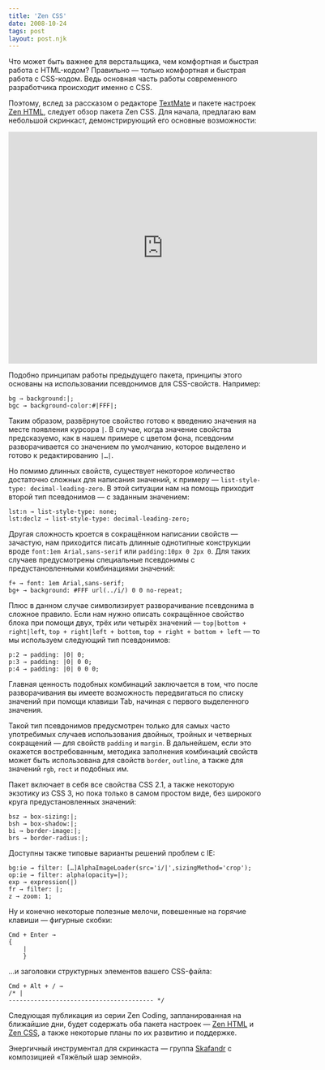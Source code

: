 ```yaml
---
title: 'Zen CSS'
date: 2008-10-24
tags: post
layout: post.njk
---
```


Что может быть важнее для верстальщика, чем комфортная и быстрая работа с HTML-кодом? Правильно — только комфортная и быстрая работа с CSS-кодом. Ведь основная часть работы современного разработчика происходит именно с CSS.

Поэтому, вслед за рассказом о редакторе [TextMate](http://macromates.com/) и пакете настроек [Zen HTML](/2008/08/zen-html/), следует обзор пакета Zen CSS. Для начала, предлагаю вам небольшой скринкаст, демонстрирующий его основные возможности:

<iframe src="https://player.vimeo.com/video/17588946?title=0&amp;byline=0&amp;portrait=0&amp;color=188418" width="609" height="457" frameborder="0" class="video-player"></iframe>

Подобно принципам работы предыдущего пакета, принципы этого основаны на использовании псевдонимов для CSS-свойств. Например:

    bg → background:|;
    bgc → background-color:#|FFF|;

Таким образом, развёрнутое свойство готово к введению значения на месте появления курсора `|`. В случае, когда значение свойства предсказуемо, как в нашем примере с цветом фона, псевдоним разворачивается со значением по умолчанию, которое выделено и готово к редактированию `|…|`.

Но помимо длинных свойств, существует некоторое количество достаточно сложных для написания значений, к примеру — `list-style-type: decimal-leading-zero`. В этой ситуации нам на помощь приходит второй тип псевдонимов — с заданным значением:

    lst:n → list-style-type: none;
    lst:declz → list-style-type: decimal-leading-zero;

Другая сложность кроется в сокращённом написании свойств — зачастую, нам приходится писать длинные однотипные конструкции вроде `font:1em Arial,sans-serif` или `padding:10px 0 2px 0`. Для таких случаев предусмотрены специальные псевдонимы с предустановленными комбинациями значений:

    f+ → font: 1em Arial,sans-serif;
    bg+ → background: #FFF url(../i/) 0 0 no-repeat;

Плюс в данном случае символизирует разворачивание псевдонима в сложное правило. Если нам нужно описать сокращённое свойство блока при помощи двух, трёх или четырёх значений — `top|bottom + right|left`, `top + right|left + bottom`, `top + right + bottom + left` — то мы используем следующий тип псевдонимов:

    p:2 → padding: |0| 0;
    p:3 → padding: |0| 0 0;
    p:4 → padding: |0| 0 0 0;

Главная ценность подобных комбинаций заключается в том, что после разворачивания вы имеете возможность передвигаться по списку значений при помощи клавиши Tab, начиная с первого выделенного значения.

Такой тип псевдонимов предусмотрен только для самых часто употребимых случаев использования двойных, тройных и четверных сокращений — для свойств `padding` и `margin`. В дальнейшем, если это окажется востребованным, методика заполнения комбинаций свойств может быть использована для свойств `border`, `outline`, а также для значений `rgb`, `rect` и подобных им.

Пакет включает в себя все свойства CSS 2.1, а также некоторую экзотику из CSS 3, но пока только в самом простом виде, без широкого круга предустановленных значений:

    bsz → box-sizing:|;
    bsh → box-shadow:|;
    bi → border-image:|;
    brs → border-radius:|;

Доступны также типовые варианты решений проблем с IE:

    bg:ie → filter: […]AlphaImageLoader(src='i/|',sizingMethod='crop');
    op:ie → filter: alpha(opacity=|);
    exp → expression(|)
    fr → filter: |;
    z → zoom: 1;

Ну и конечно некоторые полезные мелочи, повешенные на горячие клавиши — фигурные скобки:

    Cmd + Enter →
    {
        |
        }

…и заголовки структурных элементов вашего CSS-файла:

    Cmd + Alt + / →
    /* |
    ---------------------------------------- */

Следующая публикация из серии Zen Coding, запланированная на ближайшие дни, будет содержать оба пакета настроек — [Zen HTML](/2008/08/zen-html/) и [Zen CSS](index.html), а также некоторые планы по их развитию и поддержке.

Энергичный инструментал для скринкаста — группа [Skafandr](http://www.lastfm.ru/music/Skafandr) с композицией «Тяжёлый шар земной».
